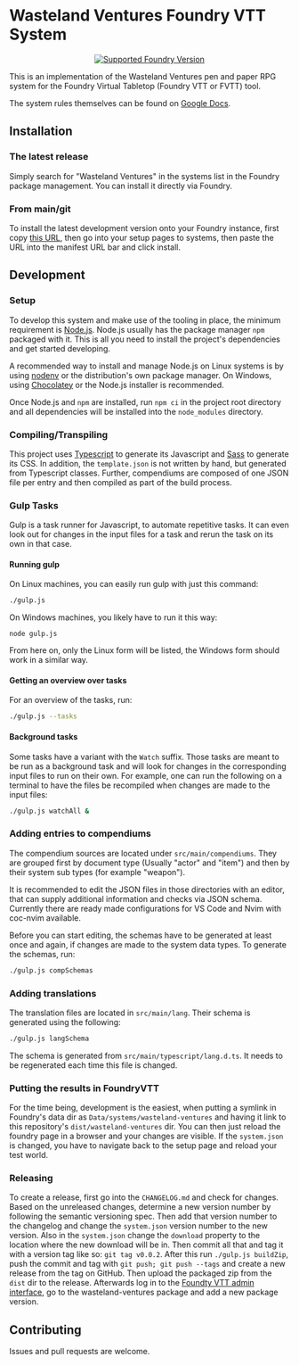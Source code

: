 # Wasteland Ventures Foundry VTT System

<div align="center">

[![Supported Foundry
Version](https://img.shields.io/endpoint?url=https://foundryshields.com/version?url=https%3A%2F%2Fraw.githubusercontent.com%2FWasteland-Ventures-Group%2FWV-VTT-module%2Fmain%2Fsrc%2Fmain%2Fsystem.json)](https://foundryvtt.com/packages/wasteland-ventures)

</div>

This is an implementation of the Wasteland Ventures pen and paper RPG system for
the Foundry Virtual Tabletop (Foundry VTT or FVTT) tool.

The system rules themselves can be found on [Google Docs][rules].

## Installation

### The latest release

Simply search for "Wasteland Ventures" in the systems list in the Foundry
package management. You can install it directly via Foundry.

### From main/git

To install the latest development version onto your Foundry instance, first copy
[this URL][system], then go into your setup pages to systems, then paste the URL
into the manifest URL bar and click install.

## Development

### Setup

To develop this system and make use of the tooling in place, the minimum
requirement is [Node.js][node-js]. Node.js usually has the package manager `npm`
packaged with it. This is all you need to install the project's dependencies and
get started developing.

A recommended way to install and manage Node.js on Linux systems is by using
[nodenv][nodenv] or the distribution's own package manager. On Windows, using
[Chocolatey][choco] or the Node.js installer is recommended.

Once Node.js and `npm` are installed, run `npm ci` in the project root directory
and all dependencies will be installed into the `node_modules` directory.

### Compiling/Transpiling

This project uses [Typescript][ts] to generate its Javascript and [Sass][sass]
to generate its CSS. In addition, the `template.json` is not written by hand,
but generated from Typescript classes. Further, compendiums are composed of one
JSON file per entry and then compiled as part of the build process.

### Gulp Tasks

Gulp is a task runner for Javascript, to automate repetitive tasks. It can even
look out for changes in the input files for a task and rerun the task on its own
in that case.

#### Running gulp

On Linux machines, you can easily run gulp with just this command:

```sh
./gulp.js
```

On Windows machines, you likely have to run it this way:

```pwsh
node gulp.js
```

From here on, only the Linux form will be listed, the Windows form should work
in a similar way.

#### Getting an overview over tasks

For an overview of the tasks, run:

```sh
./gulp.js --tasks
```

#### Background tasks

Some tasks have a variant with the `Watch` suffix. Those tasks are meant to be
run as a background task and will look for changes in the corresponding input
files to run on their own. For example, one can run the following on a terminal
to have the files be recompiled when changes are made to the input files:

```sh
./gulp.js watchAll &
```

### Adding entries to compendiums

The compendium sources are located under `src/main/compendiums`. They are
grouped first by document type (Usually "actor" and "item") and then by their
system sub types (for example "weapon").

It is recommended to edit the JSON files in those directories with an editor,
that can supply additional information and checks via JSON schema. Currently
there are ready made configurations for VS Code and Nvim with coc-nvim
available.

Before you can start editing, the schemas have to be generated at least once and
again, if changes are made to the system data types. To generate the schemas,
run:

```sh
./gulp.js compSchemas
```

### Adding translations

The translation files are located in `src/main/lang`. Their schema is generated
using the following:

```sh
./gulp.js langSchema
```

The schema is generated from `src/main/typescript/lang.d.ts`. It needs to be
regenerated each time this file is changed.

### Putting the results in FoundryVTT

For the time being, development is the easiest, when putting a symlink in
Foundry's data dir as `Data/systems/wasteland-ventures` and having it link to
this repository's `dist/wasteland-ventures` dir. You can then just reload the
foundry page in a browser and your changes are visible. If the `system.json` is
changed, you have to navigate back to the setup page and reload your test world.

### Releasing

To create a release, first go into the `CHANGELOG.md` and check for changes.
Based on the unreleased changes, determine a new version number by following the
semantic versioning spec. Then add that version number to the changelog and
change the `system.json` version number to the new version. Also in the
`system.json` change the `download` property to the location where the new
download will be in. Then commit all that and tag it with a version tag like so:
`git tag v0.0.2`. After this run `./gulp.js buildZip`, push the commit and tag
with `git push; git push --tags` and create a new release from the tag on
GitHub. Then upload the packaged zip from the `dist` dir to the release.
Afterwards log in to the [Foundty VTT admin interface][foundry-admin], go to the
wasteland-ventures package and add a new package version.

## Contributing

Issues and pull requests are welcome.

[rules]: https://drive.google.com/drive/folders/0B9tzIuxnnTLrTzlsb3BMTlhpbFk?resourcekey=0-0eZ5HHuCDrAs8sYYkoOTLA
[system]: https://raw.githubusercontent.com/Wasteland-Ventures-Group/WV-VTT-module/main/src/main/system.json
[node-js]: https://nodejs.org/en/
[nodenv]: https://github.com/nodenv/nodenv
[choco]: https://chocolatey.org/
[ts]: https://www.typescriptlang.org/
[sass]: https://sass-lang.com/
[foundry-admin]: https://foundryvtt.com/admin
